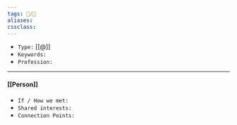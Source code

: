 ```yaml
---
tags: 👥️/👤️
aliases: 
cssclass: 
---
```


- `Type:` [[@]]
- `Keywords:`
- `Profession:`

---

#### [[Person]]

- `If / How we met:`
- `Shared interests:`
- `Connection Points:`